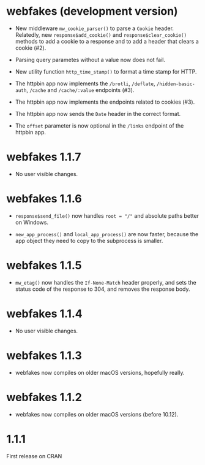 # webfakes (development version)

* New middleware `mw_cookie_parser()` to parse a `Cookie` header. Relatedly,
  new `response$add_cookie()` and `response$clear_cookie()` methods to add a
  cookie to a response and to add a header that clears a cookie (#2).

* Parsing query parametes without a value now does not fail.

* New utility function `http_time_stamp()` to format a time stamp for HTTP.

* The httpbin app now implements the `/brotli`, `/deflate`,
  `/hidden-basic-auth`, `/cache` and `/cache/:value` endpoints (#3).

* The httpbin app now implements the endpoints related to cookies (#3).

* The httpbin app now sends the `Date` header in the correct format.

* The `offset` parameter is now optional in the `/links` endpoint of the
  httpbin app.

# webfakes 1.1.7

* No user visible changes.

# webfakes 1.1.6

* `response$send_file()` now handles `root = "/"` and absolute paths
  better on Windows.

* `new_app_process()` and `local_app_process()` are now faster,
  because the app object they need to copy to the subprocess is smaller.

# webfakes 1.1.5

* `mw_etag()` now handles the `If-None-Match` header properly, and sets
  the status code of the response to 304, and removes the response body.

# webfakes 1.1.4

* No user visible changes.

# webfakes 1.1.3

* webfakes now compiles on older macOS versions, hopefully really.

# webfakes 1.1.2

* webfakes now compiles on older macOS versions (before 10.12).

# 1.1.1

First release on CRAN
